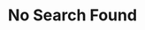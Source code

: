 ---
title: "No Search Found"
# description
description: "This is meta description"
layout: "404"
draft: false
---